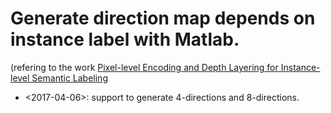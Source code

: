 # Generate direction map depends on instance label with Matlab.
(refering to the work [Pixel-level Encoding and Depth Layering for Instance-level Semantic Labeling](https://arxiv.org/abs/1604.05096)

* <2017-04-06>: support to generate 4-directions and 8-directions.
